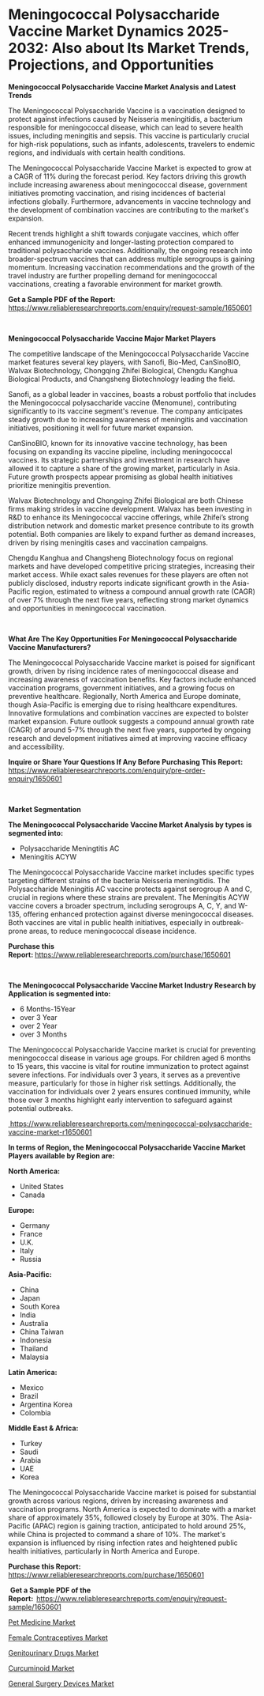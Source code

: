 <p><h1>Meningococcal Polysaccharide Vaccine Market Dynamics 2025-2032: Also about Its Market Trends, Projections, and Opportunities</h1></p><p><strong>Meningococcal Polysaccharide Vaccine Market Analysis and Latest Trends</strong></p>
<p><p>The Meningococcal Polysaccharide Vaccine is a vaccination designed to protect against infections caused by Neisseria meningitidis, a bacterium responsible for meningococcal disease, which can lead to severe health issues, including meningitis and sepsis. This vaccine is particularly crucial for high-risk populations, such as infants, adolescents, travelers to endemic regions, and individuals with certain health conditions.</p><p>The Meningococcal Polysaccharide Vaccine Market is expected to grow at a CAGR of 11% during the forecast period. Key factors driving this growth include increasing awareness about meningococcal disease, government initiatives promoting vaccination, and rising incidences of bacterial infections globally. Furthermore, advancements in vaccine technology and the development of combination vaccines are contributing to the market's expansion. </p><p>Recent trends highlight a shift towards conjugate vaccines, which offer enhanced immunogenicity and longer-lasting protection compared to traditional polysaccharide vaccines. Additionally, the ongoing research into broader-spectrum vaccines that can address multiple serogroups is gaining momentum. Increasing vaccination recommendations and the growth of the travel industry are further propelling demand for meningococcal vaccinations, creating a favorable environment for market growth.</p></p>
<p><strong>Get a Sample PDF of the Report:&nbsp;</strong> <a href="https://www.reliableresearchreports.com/enquiry/request-sample/1650601?utm_campaign=13&utm_medium=2&utm_source=Github&utm_content=ia&utm_term=08032025&utm_id=meningococcal-polysaccharide-vaccine">https://www.reliableresearchreports.com/enquiry/request-sample/1650601</a></p>
<p>&nbsp;</p>
<p><strong>Meningococcal Polysaccharide Vaccine Major Market Players</strong></p>
<p><p>The competitive landscape of the Meningococcal Polysaccharide Vaccine market features several key players, with Sanofi, Bio-Med, CanSinoBIO, Walvax Biotechnology, Chongqing Zhifei Biological, Chengdu Kanghua Biological Products, and Changsheng Biotechnology leading the field.</p><p>Sanofi, as a global leader in vaccines, boasts a robust portfolio that includes the Meningococcal polysaccharide vaccine (Menomune), contributing significantly to its vaccine segment's revenue. The company anticipates steady growth due to increasing awareness of meningitis and vaccination initiatives, positioning it well for future market expansion.</p><p>CanSinoBIO, known for its innovative vaccine technology, has been focusing on expanding its vaccine pipeline, including meningococcal vaccines. Its strategic partnerships and investment in research have allowed it to capture a share of the growing market, particularly in Asia. Future growth prospects appear promising as global health initiatives prioritize meningitis prevention.</p><p>Walvax Biotechnology and Chongqing Zhifei Biological are both Chinese firms making strides in vaccine development. Walvax has been investing in R&D to enhance its Meningococcal vaccine offerings, while Zhifei’s strong distribution network and domestic market presence contribute to its growth potential. Both companies are likely to expand further as demand increases, driven by rising meningitis cases and vaccination campaigns.</p><p>Chengdu Kanghua and Changsheng Biotechnology focus on regional markets and have developed competitive pricing strategies, increasing their market access. While exact sales revenues for these players are often not publicly disclosed, industry reports indicate significant growth in the Asia-Pacific region, estimated to witness a compound annual growth rate (CAGR) of over 7% through the next five years, reflecting strong market dynamics and opportunities in meningococcal vaccination.</p></p>
<p>&nbsp;</p>
<p><strong>What Are The Key Opportunities For Meningococcal Polysaccharide Vaccine Manufacturers?</strong></p>
<p><p>The Meningococcal Polysaccharide Vaccine market is poised for significant growth, driven by rising incidence rates of meningococcal disease and increasing awareness of vaccination benefits. Key factors include enhanced vaccination programs, government initiatives, and a growing focus on preventive healthcare. Regionally, North America and Europe dominate, though Asia-Pacific is emerging due to rising healthcare expenditures. Innovative formulations and combination vaccines are expected to bolster market expansion. Future outlook suggests a compound annual growth rate (CAGR) of around 5-7% through the next five years, supported by ongoing research and development initiatives aimed at improving vaccine efficacy and accessibility.</p></p>
<p><strong>Inquire or Share Your Questions If Any Before Purchasing This Report:</strong> <a href="https://www.reliableresearchreports.com/enquiry/pre-order-enquiry/1650601?utm_campaign=13&utm_medium=2&utm_source=Github&utm_content=ia&utm_term=08032025&utm_id=meningococcal-polysaccharide-vaccine">https://www.reliableresearchreports.com/enquiry/pre-order-enquiry/1650601</a></p>
<p>&nbsp;</p>
<p><strong>Market Segmentation</strong></p>
<p><strong>The Meningococcal Polysaccharide Vaccine Market Analysis by types is segmented into:</strong></p>
<p><ul><li>Polysaccharide Meningtitis AC</li><li>Meningitis ACYW</li></ul></p>
<p><p>The Meningococcal Polysaccharide Vaccine market includes specific types targeting different strains of the bacteria Neisseria meningitidis. The Polysaccharide Meningitis AC vaccine protects against serogroup A and C, crucial in regions where these strains are prevalent. The Meningitis ACYW vaccine covers a broader spectrum, including serogroups A, C, Y, and W-135, offering enhanced protection against diverse meningococcal diseases. Both vaccines are vital in public health initiatives, especially in outbreak-prone areas, to reduce meningococcal disease incidence.</p></p>
<p><strong>Purchase this Report:&nbsp;</strong><a href="https://www.reliableresearchreports.com/purchase/1650601?utm_campaign=13&utm_medium=2&utm_source=Github&utm_content=ia&utm_term=08032025&utm_id=meningococcal-polysaccharide-vaccine">https://www.reliableresearchreports.com/purchase/1650601</a></p>
<p>&nbsp;</p>
<p><strong>The Meningococcal Polysaccharide Vaccine Market Industry Research by Application is segmented into:</strong></p>
<p><ul><li>6 Months-15Year</li><li>over 3 Year</li><li>over 2 Year</li><li>over 3 Months</li></ul></p>
<p><p>The Meningococcal Polysaccharide Vaccine market is crucial for preventing meningococcal disease in various age groups. For children aged 6 months to 15 years, this vaccine is vital for routine immunization to protect against severe infections. For individuals over 3 years, it serves as a preventive measure, particularly for those in higher risk settings. Additionally, the vaccination for individuals over 2 years ensures continued immunity, while those over 3 months highlight early intervention to safeguard against potential outbreaks.</p></p>
<p><a href="https://www.reliableresearchreports.com/meningococcal-polysaccharide-vaccine-market-r1650601?utm_campaign=13&utm_medium=2&utm_source=Github&utm_content=ia&utm_term=08032025&utm_id=meningococcal-polysaccharide-vaccine">&nbsp;https://www.reliableresearchreports.com/meningococcal-polysaccharide-vaccine-market-r1650601</a></p>
<p><strong>In terms of Region, the Meningococcal Polysaccharide Vaccine Market Players available by Region are:</strong></p>
<p>
    <p> <strong> North America: </strong>
        <ul>
            <li>United States</li>
            <li>Canada</li>
        </ul>
        </p> 
    <p> <strong> Europe: </strong>
        <ul>
            <li>Germany</li>
            <li>France</li>
            <li>U.K.</li>
            <li>Italy</li>
            <li>Russia</li>
        </ul>
        </p> 
    <p> <strong> Asia-Pacific: </strong>
        <ul>
            <li>China</li>
            <li>Japan</li>
            <li>South Korea</li>
            <li>India</li>
            <li>Australia</li>
            <li>China Taiwan</li>
            <li>Indonesia</li>
            <li>Thailand</li>
            <li>Malaysia</li>
        </ul>
        </p> 
    <p> <strong> Latin America: </strong>
        <ul>
            <li>Mexico</li>
            <li>Brazil</li>
            <li>Argentina Korea</li>
            <li>Colombia</li>
        </ul>
        </p> 
    <p> <strong> Middle East & Africa: </strong>
        <ul>
            <li>Turkey</li>
            <li>Saudi</li>
            <li>Arabia</li>
            <li>UAE</li>
            <li>Korea</li>
        </ul>
    </p>
    </p>
<p><p>The Meningococcal Polysaccharide Vaccine market is poised for substantial growth across various regions, driven by increasing awareness and vaccination programs. North America is expected to dominate with a market share of approximately 35%, followed closely by Europe at 30%. The Asia-Pacific (APAC) region is gaining traction, anticipated to hold around 25%, while China is projected to command a share of 10%. The market's expansion is influenced by rising infection rates and heightened public health initiatives, particularly in North America and Europe.</p></p>
<p><strong>Purchase this Report: </strong><a href="https://www.reliableresearchreports.com/purchase/1650601?utm_campaign=13&utm_medium=2&utm_source=Github&utm_content=ia&utm_term=08032025&utm_id=meningococcal-polysaccharide-vaccine">https://www.reliableresearchreports.com/purchase/1650601</a></p>
<p>&nbsp;<strong>Get a Sample PDF of the Report:&nbsp;&nbsp;</strong><a href="https://www.reliableresearchreports.com/enquiry/request-sample/1650601?utm_campaign=13&utm_medium=2&utm_source=Github&utm_content=ia&utm_term=08032025&utm_id=meningococcal-polysaccharide-vaccine">https://www.reliableresearchreports.com/enquiry/request-sample/1650601</a></p>
<p><strong></strong></p>
<p><p><a href="https://github.com/anesimazikpd/Market-Research-Report-List-1/blob/main/pet-medicine-market.md?utm_campaign=13&utm_medium=2&utm_source=Github&utm_content=ia&utm_term=08032025&utm_id=meningococcal-polysaccharide-vaccine">Pet Medicine Market</a></p><p><a href="https://github.com/tafuaraasswn/Market-Research-Report-List-1/blob/main/female-contraceptives-market.md?utm_campaign=13&utm_medium=2&utm_source=Github&utm_content=ia&utm_term=08032025&utm_id=meningococcal-polysaccharide-vaccine">Female Contraceptives Market</a></p><p><a href="https://github.com/peggiputra7o/Market-Research-Report-List-1/blob/main/genitourinary-drugs-market.md?utm_campaign=13&utm_medium=2&utm_source=Github&utm_content=ia&utm_term=08032025&utm_id=meningococcal-polysaccharide-vaccine">Genitourinary Drugs Market</a></p><p><a href="https://github.com/welidaeisya/Market-Research-Report-List-1/blob/main/curcuminoid-market.md?utm_campaign=13&utm_medium=2&utm_source=Github&utm_content=ia&utm_term=08032025&utm_id=meningococcal-polysaccharide-vaccine">Curcuminoid Market</a></p><p><a href="https://github.com/lestymbango/Market-Research-Report-List-1/blob/main/general-surgery-devices-market.md?utm_campaign=13&utm_medium=2&utm_source=Github&utm_content=ia&utm_term=08032025&utm_id=meningococcal-polysaccharide-vaccine">General Surgery Devices Market</a></p></p>